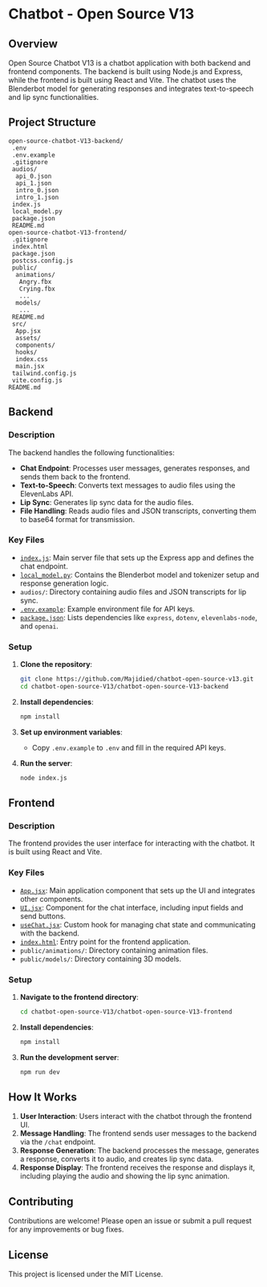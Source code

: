 # Chatbot - Open Source V13

## Overview

Open Source Chatbot V13 is a chatbot application with both backend and frontend components. The backend is built using Node.js and Express, while the frontend is built using React and Vite. The chatbot uses the Blenderbot model for generating responses and integrates text-to-speech and lip sync functionalities.

## Project Structure

```
open-source-chatbot-V13-backend/
 .env
 .env.example
 .gitignore
 audios/
  api_0.json
  api_1.json
  intro_0.json
  intro_1.json
 index.js
 local_model.py
 package.json
 README.md
open-source-chatbot-V13-frontend/
 .gitignore
 index.html
 package.json
 postcss.config.js
 public/
  animations/
   Angry.fbx
   Crying.fbx
   ...
  models/
   ...
 README.md
 src/
  App.jsx
  assets/
  components/
  hooks/
  index.css
  main.jsx
 tailwind.config.js
 vite.config.js
README.md
```

## Backend

### Description

The backend handles the following functionalities:

- **Chat Endpoint**: Processes user messages, generates responses, and sends them back to the frontend.
- **Text-to-Speech**: Converts text messages to audio files using the ElevenLabs API.
- **Lip Sync**: Generates lip sync data for the audio files.
- **File Handling**: Reads audio files and JSON transcripts, converting them to base64 format for transmission.

### Key Files

- [`index.js`](command:_github.copilot.openSymbolInFile?%5B%7B%22scheme%22%3A%22file%22%2C%22authority%22%3A%22%22%2C%22path%22%3A%22%2FC%3A%2FUsers%2Fdell%2FDesktop%2FOpen%20Source%20Project%2Fopen-source-chatbot-V13%2Fopen-source-chatbot-V13-backend%2Findex.js%22%2C%22query%22%3A%22%22%2C%22fragment%22%3A%22%22%7D%2C%22index.js%22%2C%2272bbba21-a7d6-40e9-9ecd-613ead0dbaf8%22%5D "c:\Users\dell\Desktop\Open Source Project\open-source-chatbot-V13\open-source-chatbot-V13-backend\index.js"): Main server file that sets up the Express app and defines the chat endpoint.
- [`local_model.py`](command:_github.copilot.openSymbolInFile?%5B%7B%22scheme%22%3A%22file%22%2C%22authority%22%3A%22%22%2C%22path%22%3A%22%2FC%3A%2FUsers%2Fdell%2FDesktop%2FOpen%20Source%20Project%2Fopen-source-chatbot-V13%2Fopen-source-chatbot-V13-backend%2Flocal_model.py%22%2C%22query%22%3A%22%22%2C%22fragment%22%3A%22%22%7D%2C%22local_model.py%22%2C%2272bbba21-a7d6-40e9-9ecd-613ead0dbaf8%22%5D "c:\Users\dell\Desktop\Open Source Project\open-source-chatbot-V13\open-source-chatbot-V13-backend\local_model.py"): Contains the Blenderbot model and tokenizer setup and response generation logic.
- `audios/`: Directory containing audio files and JSON transcripts for lip sync.
- [`.env.example`](command:_github.copilot.openSymbolInFile?%5B%7B%22scheme%22%3A%22file%22%2C%22authority%22%3A%22%22%2C%22path%22%3A%22%2FC%3A%2FUsers%2Fdell%2FDesktop%2FOpen%20Source%20Project%2Fopen-source-chatbot-V13%2Fopen-source-chatbot-V13-backend%2F.env.example%22%2C%22query%22%3A%22%22%2C%22fragment%22%3A%22%22%7D%2C%22.env.example%22%2C%2272bbba21-a7d6-40e9-9ecd-613ead0dbaf8%22%5D "c:\Users\dell\Desktop\Open Source Project\open-source-chatbot-V13\open-source-chatbot-V13-backend\.env.example"): Example environment file for API keys.
- [`package.json`](command:_github.copilot.openSymbolInFile?%5B%7B%22scheme%22%3A%22file%22%2C%22authority%22%3A%22%22%2C%22path%22%3A%22%2FC%3A%2FUsers%2Fdell%2FDesktop%2FOpen%20Source%20Project%2Fopen-source-chatbot-V13%2Fopen-source-chatbot-V13-backend%2Fpackage.json%22%2C%22query%22%3A%22%22%2C%22fragment%22%3A%22%22%7D%2C%22package.json%22%2C%2272bbba21-a7d6-40e9-9ecd-613ead0dbaf8%22%5D "c:\Users\dell\Desktop\Open Source Project\open-source-chatbot-V13\open-source-chatbot-V13-backend\package.json"): Lists dependencies like `express`, `dotenv`, `elevenlabs-node`, and `openai`.

### Setup

1. **Clone the repository**:

    ```sh
    git clone https://github.com/Majidied/chatbot-open-source-v13.git
    cd chatbot-open-source-V13/chatbot-open-source-V13-backend
    ```

2. **Install dependencies**:

    ```sh
    npm install
    ```

3. **Set up environment variables**:
    - Copy `.env.example` to `.env` and fill in the required API keys.

4. **Run the server**:

    ```sh
    node index.js
    ```

## Frontend

### Description

The frontend provides the user interface for interacting with the chatbot. It is built using React and Vite.

### Key Files

- [`App.jsx`](command:_github.copilot.openSymbolInFile?%5B%7B%22scheme%22%3A%22file%22%2C%22authority%22%3A%22%22%2C%22path%22%3A%22%2FC%3A%2FUsers%2Fdell%2FDesktop%2FOpen%20Source%20Project%2Fopen-source-chatbot-V13%2Fopen-source-chatbot-V13-frontend%2Fsrc%2FApp.jsx%22%2C%22query%22%3A%22%22%2C%22fragment%22%3A%22%22%7D%2C%22App.jsx%22%2C%2272bbba21-a7d6-40e9-9ecd-613ead0dbaf8%22%5D "c:\Users\dell\Desktop\Open Source Project\open-source-chatbot-V13\open-source-chatbot-V13-frontend\src\App.jsx"): Main application component that sets up the UI and integrates other components.
- [`UI.jsx`](command:_github.copilot.openSymbolInFile?%5B%7B%22scheme%22%3A%22file%22%2C%22authority%22%3A%22%22%2C%22path%22%3A%22%2FC%3A%2FUsers%2Fdell%2FDesktop%2FOpen%20Source%20Project%2Fopen-source-chatbot-V13%2Fopen-source-chatbot-V13-frontend%2Fsrc%2Fcomponents%2FUI.jsx%22%2C%22query%22%3A%22%22%2C%22fragment%22%3A%22%22%7D%2C%22UI.jsx%22%2C%2272bbba21-a7d6-40e9-9ecd-613ead0dbaf8%22%5D "c:\Users\dell\Desktop\Open Source Project\open-source-chatbot-V13\open-source-chatbot-V13-frontend\src\components\UI.jsx"): Component for the chat interface, including input fields and send buttons.
- [`useChat.jsx`](command:_github.copilot.openSymbolInFile?%5B%7B%22scheme%22%3A%22file%22%2C%22authority%22%3A%22%22%2C%22path%22%3A%22%2FC%3A%2FUsers%2Fdell%2FDesktop%2FOpen%20Source%20Project%2Fopen-source-chatbot-V13%2Fopen-source-chatbot-V13-frontend%2Fsrc%2Fhooks%2FuseChat.jsx%22%2C%22query%22%3A%22%22%2C%22fragment%22%3A%22%22%7D%2C%22useChat.jsx%22%2C%2272bbba21-a7d6-40e9-9ecd-613ead0dbaf8%22%5D "c:\Users\dell\Desktop\Open Source Project\open-source-chatbot-V13\open-source-chatbot-V13-frontend\src\hooks\useChat.jsx"): Custom hook for managing chat state and communicating with the backend.
- [`index.html`](command:_github.copilot.openSymbolInFile?%5B%7B%22scheme%22%3A%22file%22%2C%22authority%22%3A%22%22%2C%22path%22%3A%22%2FC%3A%2FUsers%2Fdell%2FDesktop%2FOpen%20Source%20Project%2Fopen-source-chatbot-V13%2Fopen-source-chatbot-V13-frontend%2Findex.html%22%2C%22query%22%3A%22%22%2C%22fragment%22%3A%22%22%7D%2C%22index.html%22%2C%2272bbba21-a7d6-40e9-9ecd-613ead0dbaf8%22%5D "c:\Users\dell\Desktop\Open Source Project\open-source-chatbot-V13\open-source-chatbot-V13-frontend\index.html"): Entry point for the frontend application.
- `public/animations/`: Directory containing animation files.
- `public/models/`: Directory containing 3D models.

### Setup

1. **Navigate to the frontend directory**:

    ```sh
    cd chatbot-open-source-V13/chatbot-open-source-V13-frontend
    ```

2. **Install dependencies**:

    ```sh
    npm install
    ```

3. **Run the development server**:

    ```sh
    npm run dev
    ```

## How It Works

1. **User Interaction**: Users interact with the chatbot through the frontend UI.
2. **Message Handling**: The frontend sends user messages to the backend via the `/chat` endpoint.
3. **Response Generation**: The backend processes the message, generates a response, converts it to audio, and creates lip sync data.
4. **Response Display**: The frontend receives the response and displays it, including playing the audio and showing the lip sync animation.

## Contributing

Contributions are welcome! Please open an issue or submit a pull request for any improvements or bug fixes.

## License

This project is licensed under the MIT License.
